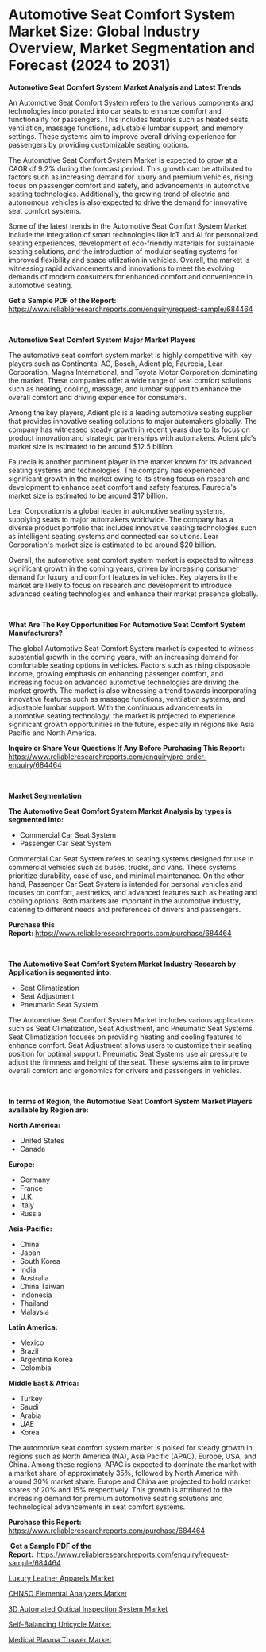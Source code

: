 <p><h1>Automotive Seat Comfort System Market Size: Global Industry Overview, Market Segmentation and Forecast (2024 to 2031)</h1></p><p><strong>Automotive Seat Comfort System Market Analysis and Latest Trends</strong></p>
<p><p>An Automotive Seat Comfort System refers to the various components and technologies incorporated into car seats to enhance comfort and functionality for passengers. This includes features such as heated seats, ventilation, massage functions, adjustable lumbar support, and memory settings. These systems aim to improve overall driving experience for passengers by providing customizable seating options.</p><p>The Automotive Seat Comfort System Market is expected to grow at a CAGR of 9.2% during the forecast period. This growth can be attributed to factors such as increasing demand for luxury and premium vehicles, rising focus on passenger comfort and safety, and advancements in automotive seating technologies. Additionally, the growing trend of electric and autonomous vehicles is also expected to drive the demand for innovative seat comfort systems.</p><p>Some of the latest trends in the Automotive Seat Comfort System Market include the integration of smart technologies like IoT and AI for personalized seating experiences, development of eco-friendly materials for sustainable seating solutions, and the introduction of modular seating systems for improved flexibility and space utilization in vehicles. Overall, the market is witnessing rapid advancements and innovations to meet the evolving demands of modern consumers for enhanced comfort and convenience in automotive seating.</p></p>
<p><strong>Get a Sample PDF of the Report:&nbsp;</strong> <a href="https://www.reliableresearchreports.com/enquiry/request-sample/684464">https://www.reliableresearchreports.com/enquiry/request-sample/684464</a></p>
<p>&nbsp;</p>
<p><strong>Automotive Seat Comfort System Major Market Players</strong></p>
<p><p>The automotive seat comfort system market is highly competitive with key players such as Continental AG, Bosch, Adient plc, Faurecia, Lear Corporation, Magna International, and Toyota Motor Corporation dominating the market. These companies offer a wide range of seat comfort solutions such as heating, cooling, massage, and lumbar support to enhance the overall comfort and driving experience for consumers.</p><p>Among the key players, Adient plc is a leading automotive seating supplier that provides innovative seating solutions to major automakers globally. The company has witnessed steady growth in recent years due to its focus on product innovation and strategic partnerships with automakers. Adient plc's market size is estimated to be around $12.5 billion.</p><p>Faurecia is another prominent player in the market known for its advanced seating systems and technologies. The company has experienced significant growth in the market owing to its strong focus on research and development to enhance seat comfort and safety features. Faurecia's market size is estimated to be around $17 billion.</p><p>Lear Corporation is a global leader in automotive seating systems, supplying seats to major automakers worldwide. The company has a diverse product portfolio that includes innovative seating technologies such as intelligent seating systems and connected car solutions. Lear Corporation's market size is estimated to be around $20 billion.</p><p>Overall, the automotive seat comfort system market is expected to witness significant growth in the coming years, driven by increasing consumer demand for luxury and comfort features in vehicles. Key players in the market are likely to focus on research and development to introduce advanced seating technologies and enhance their market presence globally.</p></p>
<p>&nbsp;</p>
<p><strong>What Are The Key Opportunities For Automotive Seat Comfort System Manufacturers?</strong></p>
<p><p>The global Automotive Seat Comfort System market is expected to witness substantial growth in the coming years, with an increasing demand for comfortable seating options in vehicles. Factors such as rising disposable income, growing emphasis on enhancing passenger comfort, and increasing focus on advanced automotive technologies are driving the market growth. The market is also witnessing a trend towards incorporating innovative features such as massage functions, ventilation systems, and adjustable lumbar support. With the continuous advancements in automotive seating technology, the market is projected to experience significant growth opportunities in the future, especially in regions like Asia Pacific and North America.</p></p>
<p><strong>Inquire or Share Your Questions If Any Before Purchasing This Report:</strong> <a href="https://www.reliableresearchreports.com/enquiry/pre-order-enquiry/684464">https://www.reliableresearchreports.com/enquiry/pre-order-enquiry/684464</a></p>
<p>&nbsp;</p>
<p><strong>Market Segmentation</strong></p>
<p><strong>The Automotive Seat Comfort System Market Analysis by types is segmented into:</strong></p>
<p><ul><li>Commercial Car Seat System</li><li>Passenger Car Seat System</li></ul></p>
<p><p>Commercial Car Seat System refers to seating systems designed for use in commercial vehicles such as buses, trucks, and vans. These systems prioritize durability, ease of use, and minimal maintenance. On the other hand, Passenger Car Seat System is intended for personal vehicles and focuses on comfort, aesthetics, and advanced features such as heating and cooling options. Both markets are important in the automotive industry, catering to different needs and preferences of drivers and passengers.</p></p>
<p><strong>Purchase this Report:&nbsp;</strong><a href="https://www.reliableresearchreports.com/purchase/684464">https://www.reliableresearchreports.com/purchase/684464</a></p>
<p>&nbsp;</p>
<p><strong>The Automotive Seat Comfort System Market Industry Research by Application is segmented into:</strong></p>
<p><ul><li>Seat Climatization</li><li>Seat Adjustment</li><li>Pneumatic Seat System</li></ul></p>
<p><p>The Automotive Seat Comfort System Market includes various applications such as Seat Climatization, Seat Adjustment, and Pneumatic Seat Systems. Seat Climatization focuses on providing heating and cooling features to enhance comfort. Seat Adjustment allows users to customize their seating position for optimal support. Pneumatic Seat Systems use air pressure to adjust the firmness and height of the seat. These systems aim to improve overall comfort and ergonomics for drivers and passengers in vehicles.</p></p>
<p>&nbsp;</p>
<p><strong>In terms of Region, the Automotive Seat Comfort System Market Players available by Region are:</strong></p>
<p>
    <p> <strong> North America: </strong>
        <ul>
            <li>United States</li>
            <li>Canada</li>
        </ul>
        </p> 
    <p> <strong> Europe: </strong>
        <ul>
            <li>Germany</li>
            <li>France</li>
            <li>U.K.</li>
            <li>Italy</li>
            <li>Russia</li>
        </ul>
        </p> 
    <p> <strong> Asia-Pacific: </strong>
        <ul>
            <li>China</li>
            <li>Japan</li>
            <li>South Korea</li>
            <li>India</li>
            <li>Australia</li>
            <li>China Taiwan</li>
            <li>Indonesia</li>
            <li>Thailand</li>
            <li>Malaysia</li>
        </ul>
        </p> 
    <p> <strong> Latin America: </strong>
        <ul>
            <li>Mexico</li>
            <li>Brazil</li>
            <li>Argentina Korea</li>
            <li>Colombia</li>
        </ul>
        </p> 
    <p> <strong> Middle East & Africa: </strong>
        <ul>
            <li>Turkey</li>
            <li>Saudi</li>
            <li>Arabia</li>
            <li>UAE</li>
            <li>Korea</li>
        </ul>
    </p>
    </p>
<p><p>The automotive seat comfort system market is poised for steady growth in regions such as North America (NA), Asia Pacific (APAC), Europe, USA, and China. Among these regions, APAC is expected to dominate the market with a market share of approximately 35%, followed by North America with around 30% market share. Europe and China are projected to hold market shares of 20% and 15% respectively. This growth is attributed to the increasing demand for premium automotive seating solutions and technological advancements in seat comfort systems.</p></p>
<p><strong>Purchase this Report: </strong><a href="https://www.reliableresearchreports.com/purchase/684464">https://www.reliableresearchreports.com/purchase/684464</a></p>
<p>&nbsp;<strong>Get a Sample PDF of the Report:&nbsp;&nbsp;</strong><a href="https://www.reliableresearchreports.com/enquiry/request-sample/684464">https://www.reliableresearchreports.com/enquiry/request-sample/684464</a></p>
<p><strong></strong></p>
<p><p><a href="https://view.publitas.com/reportprime-1/luxury-leather-apparels-market-furnish-information-about-market-size-market-share-market-dynamics-and-projections-spanning-from-2024-to-2031/">Luxury Leather Apparels Market</a></p><p><a href="https://shimmer-gardenia-37a.notion.site/CHNSO-Elemental-Analyzers-Market-Size-and-Growth-Market-Segmentation-Regional-and-Country-Breakdow-f168110bad1e4ae3b9f4014ac586bfca">CHNSO Elemental Analyzers Market</a></p><p><a href="https://unruly-ladybug-44b.notion.site/3D-Automated-Optical-Inspection-System-Market-Provides-Detailed-Segmentation-of-this-Market-based-on-6726c01d0d8c4c06b651c2296eca0501">3D Automated Optical Inspection System Market</a></p><p><a href="https://view.publitas.com/reportprime-1/self-balancing-unicycle-market-size-focuses-on-market-dynamics-in-depth-analysis-and-future-projections-of-its-market-forecasted-for-period-from-2024-to-2031/">Self-Balancing Unicycle Market</a></p><p><a href="https://meowing-lemming-dd3.notion.site/Medical-Plasma-Thawer-Market-Research-Report-Provides-thorough-Industry-Overview-which-offers-an-In-a56c2bba1e174d7c838d59129b7b46fc">Medical Plasma Thawer Market</a></p></p>